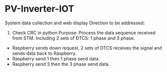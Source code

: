 # PV-Inverter-IOT
System data collection and web display
Direction to be addressed:
1. Check CRC in python
Purpose: Process the data sequence received from STM. Including 2 sets of ĐTCS: 1 phase and 3 phase.
- Raspberry sends down request, 2 sets of DTCS receives the signal and sends data back to Raspberry.
- Raspberry send 1 then 1 phase send data.
- Raspberry send 3 then the 3 phase send data.
